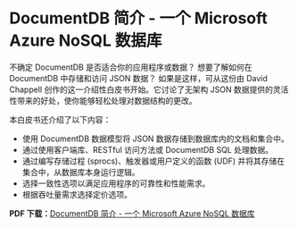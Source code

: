 <properties 
	pageTitle="DocumentDB 简介 - 一个 Microsoft Azure NoSQL 数据库 | Microsoft Azure" 
	description="下载 David Chappell 撰写的关于 DocumentDB（Azure 上一个托管 NoSQL 数据库）的白皮书。" 
	services="documentdb" 
	documentationCenter="" 
	authors="mimig1" 
	manager="jhubbard" 
	editor=""/>

<tags 
	ms.service="documentdb" 
	ms.date="01/27/2016" 
	wacn.date="07/22/2016"/>

# DocumentDB 简介 - 一个 Microsoft Azure NoSQL 数据库 

不确定 DocumentDB 是否适合你的应用程序或数据？ 想要了解如何在 DocumentDB 中存储和访问 JSON 数据？ 如果是这样，可从这份由 David Chappell 创作的这一介绍性白皮书开始。它讨论了无架构 JSON 数据提供的灵活性带来的好处，使你能够轻松处理对数据结构的更改。

本白皮书还介绍了以下内容：

 - 使用 DocumentDB 数据模型将 JSON 数据存储到数据库内的文档和集合中。 
 - 通过使用客户端库、RESTful 访问方法或 DocumentDB SQL 处理数据。 
 - 通过编写存储过程 (sprocs)、触发器或用户定义的函数 (UDF) 并将其存储在集合中，从数据库本身运行逻辑。
 - 选择一致性选项以满足应用程序的可靠性和性能需求。
 - 根据吞吐量需求选择定价选项。

**PDF 下载：**[DocumentDB 简介 - 一个 Microsoft Azure NoSQL 数据库](http://go.microsoft.com/fwlink/?LinkId=511318)
 

<!---HONumber=Mooncake_0425_2016-->